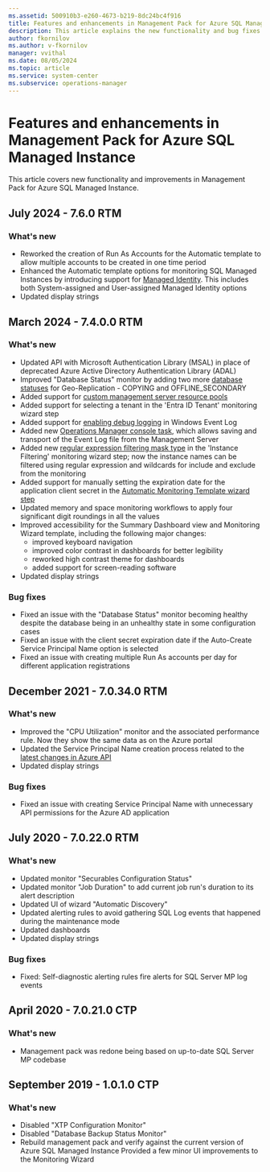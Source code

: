 ```yaml
---
ms.assetid: 500910b3-e260-4673-b219-8dc24bc4f916
title: Features and enhancements in Management Pack for Azure SQL Managed Instance
description: This article explains the new functionality and bug fixes implemented in Management Pack for Azure SQL Managed Instance.
author: fkornilov
ms.author: v-fkornilov
manager: vvithal
ms.date: 08/05/2024
ms.topic: article
ms.service: system-center
ms.subservice: operations-manager
---
```


# Features and enhancements in Management Pack for Azure SQL Managed Instance

This article covers new functionality and improvements in Management Pack for Azure SQL Managed Instance.

## July 2024 - 7.6.0 RTM

### What's new

- Reworked the creation of Run As Accounts for the Automatic template to allow multiple accounts to be created in one time period
- Enhanced the Automatic template options for monitoring SQL Managed Instances by introducing support for [Managed Identity](managed-instance-management-pack-automatic-monitoring-managed-identity.md). This includes both System-assigned and User-assigned Managed Identity options
- Updated display strings

## March 2024 - 7.4.0.0 RTM

### What's new

- Updated API with Microsoft Authentication Library (MSAL) in place of deprecated Azure Active Directory Authentication Library (ADAL)
- Improved "Database Status" monitor by adding two more [database statuses](managed-instance-management-pack-monitoring-configuration.md#database-status-monitoring) for Geo-Replication - COPYING and OFFLINE_SECONDARY
- Added support for [custom management server resource pools](managed-instance-management-pack-monitoring-pool.md)
- Added support for selecting a tenant in the 'Entra ID Tenant' monitoring wizard step
- Added support for [enabling debug logging](managed-instance-management-pack-enable-debugging.md) in Windows Event Log
- Added new [Operations Manager console task](managed-instance-management-pack-export-event-log-task.md), which allows saving and transport of the Event Log file from the Management Server
- Added new [regular expression filtering mask type](managed-instance-management-pack-automatic-monitoring-service-principal-name.md#instances-filtering) in the 'Instance Filtering' monitoring wizard step; now the instance names can be filtered using regular expression and wildcards for include and exclude from the monitoring
- Added support for manually setting the expiration date for the application client secret in the [Automatic Monitoring Template wizard step](managed-instance-management-pack-automatic-monitoring-service-principal-name.md#auto-create-spn)
- Updated memory and space monitoring workflows to apply four significant digit roundings in all the values
- Improved accessibility for the Summary Dashboard view and Monitoring Wizard template, including the following major changes:
  - improved keyboard navigation
  - improved color contrast in dashboards for better legibility
  - reworked high contrast theme for dashboards
  - added support for screen-reading software
- Updated display strings

### Bug fixes

- Fixed an issue with the "Database Status" monitor becoming healthy despite the database being in an unhealthy state in some configuration cases
- Fixed an issue with the client secret expiration date if the Auto-Create Service Principal Name option is selected
- Fixed an issue with creating multiple Run As accounts per day for different application registrations

## December 2021 - 7.0.34.0 RTM

### What's new

- Improved the "CPU Utilization" monitor and the associated performance rule. Now they show the same data as on the Azure portal
- Updated the Service Principal Name creation process related to the [latest changes in Azure API](/azure/active-directory/develop/reference-breaking-changes#appid-uri-in-single-tenant-applications-will-require-use-of-default-scheme-or-verified-domains)
- Updated display strings

### Bug fixes

- Fixed an issue with creating Service Principal Name with unnecessary API permissions for the Azure AD application

## July 2020 - 7.0.22.0 RTM

### What's new

- Updated monitor "Securables Configuration Status"
- Updated monitor "Job Duration" to add current job run's duration to its alert description
- Updated UI of wizard "Automatic Discovery"
- Updated alerting rules to avoid gathering SQL Log events that happened during the maintenance mode
- Updated dashboards
- Updated display strings

### Bug fixes

- Fixed: Self-diagnostic alerting rules fire alerts for SQL Server MP log events

## April 2020 - 7.0.21.0 CTP

### What's new

- Management pack was redone being based on up-to-date SQL Server MP codebase

## September 2019 - 1.0.1.0 CTP

### What's new

- Disabled "XTP Configuration Monitor"
- Disabled "Database Backup Status Monitor"
- Rebuild management pack and verify against the current version of Azure SQL Managed Instance Provided a few minor UI improvements to the Monitoring Wizard
